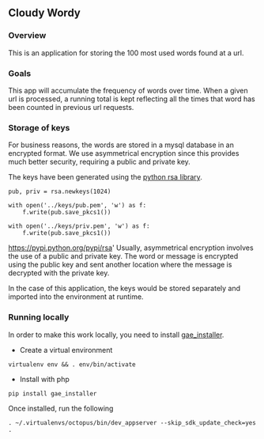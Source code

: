 ## Cloudy Wordy

### Overview

This is an application for storing the 100 most used
words found at a url.

### Goals
This app will accumulate the frequency of words over time. When 
a given url is processed, a running total is kept reflecting
all the times that word has been counted in previous url requests.

### Storage of keys
For business reasons, the words are stored in a mysql database in an encrypted format.
We use asymmetrical encryption since this provides much better security, requiring a public and private key.

The keys have been generated using the [python rsa library](https://pypi.python.org/pypi/rsa). 

    pub, priv = rsa.newkeys(1024)
    
    with open('../keys/pub.pem', 'w') as f:
        f.write(pub.save_pkcs1())
        
    with open('../keys/priv.pem', 'w') as f:
        f.write(pub.save_pkcs1())
        
https://pypi.python.org/pypi/rsa'
Usually, asymmetrical encryption involves the use of a public and private key. The word or message is encrypted using the public key and sent another location where the message is decrypted
with the private key.

In the case of this application, the keys would be stored separately and imported into the environment at runtime. 

### Running locally

In order to make this work locally, you need to install [gae_installer](https://github.com/peterhudec/gae_installer).

- Create a virtual environment

`virtualenv env && . env/bin/activate`
    
- Install with php

`pip install gae_installer`

    
Once installed, run the following

`. ~/.virtualenvs/octopus/bin/dev_appserver --skip_sdk_update_check=yes .`


